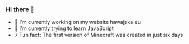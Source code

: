 ### Hi there 👋

- 🔭 I’m currently working on my website hawajska.eu
- 🌱 I’m currently trying to learn JavaScript
- ⚡ Fun fact: The first version of Minecraft was created in just six days

<!--
**Karolczaq/Karolczaq** is a ✨ _special_ ✨ repository because its `README.md` (this file) appears on your GitHub profile.

